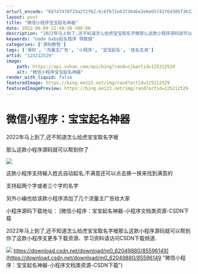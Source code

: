```yaml
---
arturl_encode: "68747470733a2f2f62:6c6f672e6373646e2e6e65742f6d305f36323034393838302f:61727469636c652f64657461696c732f313235323132353239"
layout: post
title: "微信小程序宝宝起名神器"
date: 2022-06-09 22:49:30 +08:00
description: "2022年马上到了,还不知道怎么给虎宝宝取名字嚒那么这款小程序源码就可以帮到你了这款小程序支持输入姓"
keywords: "node baby起名程序 带数据"
categories: ['源码教程']
tags: ['源码', '流量主广告', '小程序', '宝宝起名', '姓名生成']
artid: "125212529"
image:
    path: https://api.vvhan.com/api/bing?rand=sj&artid=125212529
    alt: "微信小程序宝宝起名神器"
render_with_liquid: false
featuredImage: https://bing.ee123.net/img/rand?artid=125212529
featuredImagePreview: https://bing.ee123.net/img/rand?artid=125212529
---
```


# 微信小程序：宝宝起名神器

2022年马上到了,还不知道怎么给虎宝宝取名字嚒

那么这款小程序源码就可以帮到你了

![](https://i-blog.csdnimg.cn/blog_migrate/28b405554ab20c773aa668d0ba5b0e61.png)

这款小程序支持输入姓氏自动起名,不满意还可以点击换一换来找到满意的

支持起两个字或者三个字的名字

另外小编也给该款小程序添加了几个流量主广告给大家

小程序源码下载地址：
[微信小程序：宝宝起名神器-小程序文档类资源-CSDN下载

2022年马上到了,还不知道怎么给虎宝宝取名字嚒那么这款小程序源码就可以帮到你了这款小程序支更多下载资源、学习资料请访问CSDN下载频道.

![](https://i-blog.csdnimg.cn/blog_migrate/be19846480ab44ce477585fc567aeaa0.png)
https://download.csdn.net/download/m0_62049880/85596149](https://download.csdn.net/download/m0_62049880/85596149 "微信小程序：宝宝起名神器-小程序文档类资源-CSDN下载")